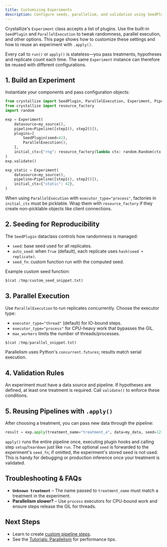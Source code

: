 ```yaml
---
title: Customizing Experiments
description: Configure seeds, parallelism, and validation using SeedPlugin, ParallelExecution, and the apply method.
---
```


Crystallize's `Experiment` class accepts a list of plugins. Use the built-in `SeedPlugin` and `ParallelExecution` to tweak randomness, parallel execution, and other options. This page shows how to customize these settings and how to reuse an experiment with `.apply()`.

Every call to `run()` or `apply()` is stateless—you pass treatments, hypotheses and replicate count each time. The same `Experiment` instance can therefore be reused with different configurations.

## 1. Build an Experiment

Instantiate your components and pass configuration objects:
```python
from crystallize import SeedPlugin, ParallelExecution, Experiment, Pipeline
from crystallize import resource_factory
import random

exp = Experiment(
    datasource=my_source(),
    pipeline=Pipeline([step1(), step2()]),
    plugins=[
        SeedPlugin(seed=42),
        ParallelExecution(),
    ],
    initial_ctx={"rng": resource_factory(lambda ctx: random.Random(ctx["seed"]))},
)
exp.validate()

exp_static = Experiment(
    datasource=my_source(),
    pipeline=Pipeline([step1(), step2()]),
    initial_ctx={"static": 42},
)
```

When using `ParallelExecution` with `executor_type="process"`, factories in
`initial_ctx` must be picklable. Wrap them with `resource_factory` if they create
non-picklable objects like client connections.

## 2. Seeding for Reproducibility

The `SeedPlugin` dataclass controls how randomness is managed:

- `seed`: base seed used for all replicates.
- `auto_seed`: when `True` (default), each replicate uses `hash(seed + replicate)`.
- `seed_fn`: custom function run with the computed seed.

Example custom seed function:
```python
$(cat /tmp/custom_seed_snippet.txt)
```

## 3. Parallel Execution

Use `ParallelExecution` to run replicates concurrently. Choose the executor type:

- `executor_type="thread"` (default) for IO-bound steps.
- `executor_type="process"` for CPU-heavy work that bypasses the GIL.
- `max_workers` limits the number of threads/processes.

```python
$(cat /tmp/parallel_snippet.txt)
```

Parallelism uses Python's `concurrent.futures`; results match serial execution.

## 4. Validation Rules

An experiment must have a data source and pipeline. If hypotheses are defined, at least one treatment is required. Call `validate()` to enforce these conditions.

## 5. Reusing Pipelines with `.apply()`

After choosing a treatment, you can pass new data through the pipeline:
```python
result = exp.apply(treatment_name="treatment_a", data=my_data, seed=123)
```

`apply()` runs the entire pipeline once, executing plugin hooks and calling step `setup`/`teardown` just like `run`. The optional `seed` is forwarded to the experiment's `seed_fn`; if omitted, the experiment's stored seed is not used. This is handy for debugging or production inference once your treatment is validated.

## Troubleshooting & FAQs

- **`Unknown treatment`** – The name passed to `treatment_name` must match a treatment in the experiment.
- **Parallelism slower?** – Use `process` executors for CPU-bound work and ensure steps release the GIL for threads.

## Next Steps

- Learn to create [custom pipeline steps](custom-steps.md).
- See the [Tutorials: Parallelism](../tutorials/parallelism.md) for performance tips.
